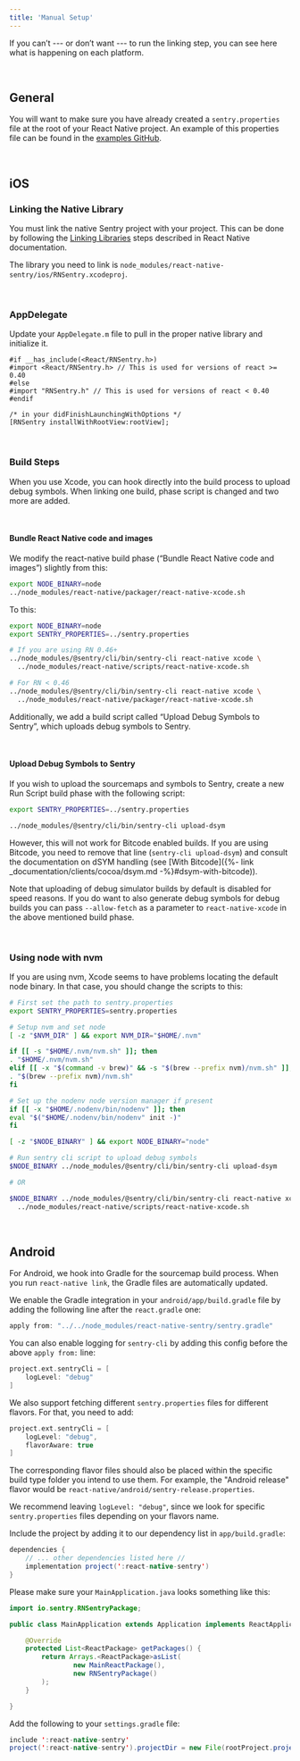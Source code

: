 ```yaml
---
title: 'Manual Setup'
---
```


If you can’t --- or don’t want --- to run the linking step, you can see here what is happening on each platform.

&nbsp;
## General

You will want to make sure you have already created a `sentry.properties` file at the root of your React Native project.  An example of this properties file can be found in the [examples GitHub](https://github.com/getsentry/examples/blob/master/react-native/sentry.properties).

&nbsp;
## iOS

### Linking the Native Library

You must link the native Sentry project with your project.  This can be done by following the [Linking Libraries](https://facebook.github.io/react-native/docs/linking-libraries-ios.html) steps described in React Native documentation.

The library you need to link is `node_modules/react-native-sentry/ios/RNSentry.xcodeproj`.

&nbsp;
### AppDelegate

Update your `AppDelegate.m` file to pull in the proper native library and initialize it.

```objc
#if __has_include(<React/RNSentry.h>)
#import <React/RNSentry.h> // This is used for versions of react >= 0.40
#else
#import "RNSentry.h" // This is used for versions of react < 0.40
#endif

/* in your didFinishLaunchingWithOptions */
[RNSentry installWithRootView:rootView];
```

&nbsp;
### Build Steps

When you use Xcode, you can hook directly into the build process to upload debug symbols. When linking one build, phase script is changed and two more are added.

&nbsp;
#### Bundle React Native code and images

We modify the react-native build phase (“Bundle React Native code and images”) slightly from this:

```bash
export NODE_BINARY=node
../node_modules/react-native/packager/react-native-xcode.sh
```

To this:

```bash
export NODE_BINARY=node
export SENTRY_PROPERTIES=../sentry.properties

# If you are using RN 0.46+
../node_modules/@sentry/cli/bin/sentry-cli react-native xcode \
  ../node_modules/react-native/scripts/react-native-xcode.sh

# For RN < 0.46
../node_modules/@sentry/cli/bin/sentry-cli react-native xcode \
  ../node_modules/react-native/packager/react-native-xcode.sh
```

Additionally, we add a build script called “Upload Debug Symbols to Sentry”, which uploads debug symbols to Sentry.

&nbsp;
#### Upload Debug Symbols to Sentry

If you wish to upload the sourcemaps and symbols to Sentry, create a new Run Script build phase with the following script:

```bash
export SENTRY_PROPERTIES=../sentry.properties

../node_modules/@sentry/cli/bin/sentry-cli upload-dsym
``` 

However, this will not work for Bitcode enabled builds. If you are using Bitcode, you need to remove that line (`sentry-cli upload-dsym`) and consult the documentation on dSYM handling (see [With Bitcode]({%- link _documentation/clients/cocoa/dsym.md -%}#dsym-with-bitcode)).

Note that uploading of debug simulator builds by default is disabled for speed reasons. If you do want to also generate debug symbols for debug builds you can pass `--allow-fetch` as a parameter to `react-native-xcode` in the above mentioned build phase.

&nbsp;
### Using node with nvm

If you are using nvm, Xcode seems to have problems locating the default node binary. In that case, you should change the scripts to this:

```bash
# First set the path to sentry.properties
export SENTRY_PROPERTIES=sentry.properties

# Setup nvm and set node
[ -z "$NVM_DIR" ] && export NVM_DIR="$HOME/.nvm"

if [[ -s "$HOME/.nvm/nvm.sh" ]]; then
. "$HOME/.nvm/nvm.sh"
elif [[ -x "$(command -v brew)" && -s "$(brew --prefix nvm)/nvm.sh" ]]; then
. "$(brew --prefix nvm)/nvm.sh"
fi

# Set up the nodenv node version manager if present
if [[ -x "$HOME/.nodenv/bin/nodenv" ]]; then
eval "$("$HOME/.nodenv/bin/nodenv" init -)"
fi

[ -z "$NODE_BINARY" ] && export NODE_BINARY="node"

# Run sentry cli script to upload debug symbols
$NODE_BINARY ../node_modules/@sentry/cli/bin/sentry-cli upload-dsym

# OR

$NODE_BINARY ../node_modules/@sentry/cli/bin/sentry-cli react-native xcode \
  ../node_modules/react-native/scripts/react-native-xcode.sh
```

&nbsp;
## Android

For Android, we hook into Gradle for the sourcemap build process. When you run `react-native link`, the Gradle files are automatically updated.

We enable the Gradle integration in your `android/app/build.gradle` file by adding the following line after the `react.gradle` one:

```gradle
apply from: "../../node_modules/react-native-sentry/sentry.gradle"
```

You can also enable logging for `sentry-cli` by adding this config before the above `apply from:` line:

```gradle
project.ext.sentryCli = [
    logLevel: "debug"
]
```

We also support fetching different `sentry.properties` files for different flavors. For that, you need to add:

```gradle
project.ext.sentryCli = [
    logLevel: "debug",
    flavorAware: true
]
```

The corresponding flavor files should also be placed within the specific build type folder you intend to use them.  For example, the "Android release" flavor would be `react-native/android/sentry-release.properties`.

We recommend leaving `logLevel: "debug"`, since we look for specific `sentry.properties` files depending on your flavors name.

Include the project by adding it to our dependency list in `app/build.gradle`:

```java
dependencies {
    // ... other dependencies listed here //
    implementation project(':react-native-sentry')
}
```

Please make sure your `MainApplication.java` looks something like this:

```java
import io.sentry.RNSentryPackage;

public class MainApplication extends Application implements ReactApplication {

    @Override
    protected List<ReactPackage> getPackages() {
        return Arrays.<ReactPackage>asList(
                new MainReactPackage(),
                new RNSentryPackage()
        );
    }

}
```


Add the following to your `settings.gradle` file:
```java
include ':react-native-sentry'
project(':react-native-sentry').projectDir = new File(rootProject.projectDir, '../node_modules/react-native-sentry/android')
```
